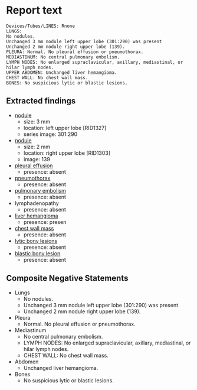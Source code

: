 # Report text

```text
Devices/Tubes/LINES: Rnone
LUNGS: 
No nodules.
Unchanged 3 mm nodule left upper lobe (301:290) was present
Unchanged 2 mm nodule right upper lobe (139).
PLEURA: Normal. No pleural effusion or pneumothorax.
MEDIASTINUM: No central pulmonary embolism.
LYMPH NODES: No enlarged supraclavicular, axillary, mediastinal, or hilar lymph nodes.
UPPER ABDOMEN: Unchanged liver hemangioma.
CHEST WALL: No chest wall mass.
BONES: No suspicious lytic or blastic lesions.
```

## Extracted findings

- [nodule](../../definitions/hood/adrenal-nodule.json)
  - size: 3 mm
  - location: left upper lobe \[RID1327\]
  - series image: 301:290
- [nodule](../../definitions/hood/pulmonary-nodule.md)
  - size: 2 mm
  - location: right upper lobe \[RID1303\]
  - image: 139
- [pleural effusion](../../definitions/hood/pleural-effusion.json)
  - presence: absent
- [pneumothorax](../../definitions/hood/pneumothorax.json)
  - presence: absent
- [pulmonary embolism](../../definitions/hood/pulmonary-emboli.json)
  - presence: absent
- lymphadenopathy
  - presence: absent
- [liver hemangioma](../../definitions/nuance/liver_hemangioma.json)
  - presence: presen
- [chest wall mass](../../definitions/nuance/chest_wall_mass.json)  
  - presence: absent
- [lytic bony lesions](../../definitions/hood/lytic-lesion.md)
  - presence: absent
- [blastic bony lesion](../../definitions/hood/sclerotic-lesion.md)
  - presence: absent

## Composite Negative Statements

- Lungs
  - No nodules.
  - Unchanged 3 mm nodule left upper lobe (301:290) was present
  - Unchanged 2 mm nodule right upper lobe (139).
- Pleura
  - Normal. No pleural effusion or pneumothorax.
- Mediastinum
  - No central pulmonary embolism.
  - LYMPH NODES: No enlarged supraclavicular, axillary, mediastinal, or hilar lymph nodes.
  - CHEST WALL: No chest wall mass.
- Abdomen
  - Unchanged liver hemangioma.
- Bones
  - No suspicious lytic or blastic lesions.
